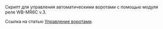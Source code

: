 Скрипт для управления автоматическими воротами с помощью модуля реле WB-MR6C v.3.

Ссылка на статью [Управление воротами](https://wirenboard.com/ru/pages/gate_control/).
